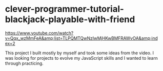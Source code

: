 # clever-programmer-tutorial-blackjack-playable-with-friend
https://www.youtube.com/watch?v=Qqx_wzMmFeA&amp;list=TLPQMTQwNzIwMjHKwBMFRAWvOA&amp;index=2


This project I built mostly by myself and took some ideas from the video. 
I was looking for projects to evolve my JavaScript skills and I wanted to learn through practicing.
